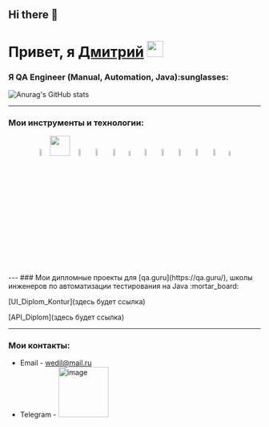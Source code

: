 ## Hi there 👋

<h1>Привет, я <a href="(https://github.com/Dmitrii911)" target="_blank">Дмитрий</a> 
<img src="https://github.com/blackcater/blackcater/raw/main/images/Hi.gif" height="32"/></h1>
<h3>Я  QA Engineer (Manual, Automation, Java):sunglasses:</h3>



![Anurag's GitHub stats](https://github-readme-stats.vercel.app/api?username=Dmitrii911&show_icons=true&bg_color=00000000)

---
 ### Мои инструменты и технологии:

<p align="center">
<img width="6%" title="IntelliJ IDEA" src="media/logo/Intelij_IDEA.svg">
<img src="https://cdn.jsdelivr.net/gh/devicons/devicon@latest/icons/java/java-original-wordmark.svg" height="40" width="40" />     
<img width="6%" title="Selenide" src="media/logo/Selenide.svg">
<img width="6%" title="Selenoid" src="media/logo/Selenoid.svg">
<img width="6%" title="Allure Report" src="media/logo/Allure_Report.svg">
<img width="5%" title="Allure TestOps" src="media/logo/AllureTestOps.svg">
<img width="6%" title="Gradle" src="media/logo/Gradle.svg">
<img width="6%" title="JUnit5" src="media/logo/JUnit5.svg">
<img width="6%" title="GitHub" src="media/logo/GitHub.svg">
<img width="6%" title="Jenkins" src="media/logo/Jenkins.svg">
<img width="6%" title="Telegram" src="media/logo/Telegram.svg">
<img width="5%" title="Jira" src="media/logo/Jira.svg">
</p>
 ---
 ### Мои дипломные проекты для [qa.guru](https://qa.guru/), школы инженеров по автоматизации тестирования на Java :mortar_board:
  

[UI_Diplom_Kontur](здесь будет ссылка)

[API_Diplom](здесь будет ссылка)

--- 
### Мои контакты:

+  Email - wedil@mail.ru
+  Telegram - <img width="100" height="100" alt="image" src="https://github.com/user-attachments/assets/2b193f56-31e4-477b-b5a2-b5d9aead3fd5" />
